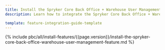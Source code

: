 ```yaml
---
title: Install the Spryker Core Back Office + Warehouse User Management feature
description: Learn how to integrate the Spryker Core Back Office + Warehouse User Management feature into a Spryker project.

template: feature-integration-guide-template
---
```


{% include pbc/all/install-features/{{page.version}}/install-the-spryker-core-back-office-warehouse-user-management-feature.md %} <!-- To edit, see /_includes/pbc/all/install-features/202304.0/install-the-spryker-core-back-office-warehouse-user-management-feature.md -->